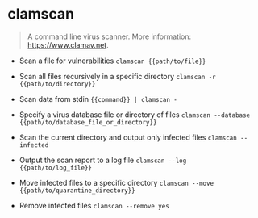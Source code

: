 # clamscan
> A command line virus scanner.
> More information: <https://www.clamav.net>.

- Scan a file for vulnerabilities
`clamscan {{path/to/file}}`

- Scan all files recursively in a specific directory
`clamscan -r {{path/to/directory}}`

- Scan data from stdin
`{{command}} | clamscan -`

- Specify a virus database file or directory of files
`clamscan --database {{path/to/database_file_or_directory}}`

- Scan the current directory and output only infected files
`clamscan --infected`

- Output the scan report to a log file
`clamscan --log {{path/to/log_file}}`

- Move infected files to a specific directory
`clamscan --move {{path/to/quarantine_directory}}`

- Remove infected files
`clamscan --remove yes`
